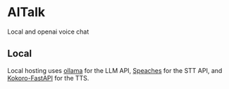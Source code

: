 # AITalk
Local and openai voice chat
## Local
Local hosting uses [ollama](https://ollama.com/) for the LLM API, 
[Speaches](https://speaches.ai/) for the STT API, 
and [Kokoro-FastAPI](https://github.com/remsky/Kokoro-FastAPI) for the TTS.
